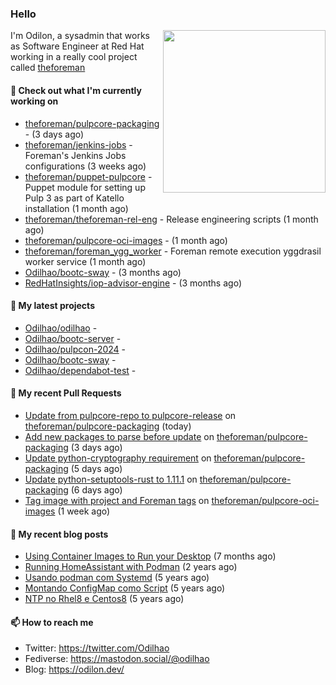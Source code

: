### Hello

<img align="right" src="https://avatars.githubusercontent.com/odilhao" width="260">

I'm Odilon, a sysadmin that works as Software Engineer at Red Hat working in a really cool project called [theforeman](https://theforeman.org/)

#### 👷 Check out what I'm currently working on

- [theforeman/pulpcore-packaging](https://github.com/theforeman/pulpcore-packaging) -  (3 days ago)
- [theforeman/jenkins-jobs](https://github.com/theforeman/jenkins-jobs) - Foreman&#39;s Jenkins Jobs configurations (3 weeks ago)
- [theforeman/puppet-pulpcore](https://github.com/theforeman/puppet-pulpcore) - Puppet module for setting up Pulp 3 as part of Katello installation (1 month ago)
- [theforeman/theforeman-rel-eng](https://github.com/theforeman/theforeman-rel-eng) - Release engineering scripts (1 month ago)
- [theforeman/pulpcore-oci-images](https://github.com/theforeman/pulpcore-oci-images) -  (1 month ago)
- [theforeman/foreman_ygg_worker](https://github.com/theforeman/foreman_ygg_worker) - Foreman remote execution yggdrasil worker service (1 month ago)
- [Odilhao/bootc-sway](https://github.com/Odilhao/bootc-sway) -  (3 months ago)
- [RedHatInsights/iop-advisor-engine](https://github.com/RedHatInsights/iop-advisor-engine) -  (3 months ago)

#### 🌱 My latest projects

- [Odilhao/odilhao](https://github.com/Odilhao/odilhao) - 
- [Odilhao/bootc-server](https://github.com/Odilhao/bootc-server) - 
- [Odilhao/pulpcon-2024](https://github.com/Odilhao/pulpcon-2024) - 
- [Odilhao/bootc-sway](https://github.com/Odilhao/bootc-sway) - 
- [Odilhao/dependabot-test](https://github.com/Odilhao/dependabot-test) - 

#### 🔨 My recent Pull Requests

- [Update from pulpcore-repo to pulpcore-release](https://github.com/theforeman/pulpcore-packaging/pull/2029) on [theforeman/pulpcore-packaging](https://github.com/theforeman/pulpcore-packaging) (today)
- [Add new packages to parse before update](https://github.com/theforeman/pulpcore-packaging/pull/2020) on [theforeman/pulpcore-packaging](https://github.com/theforeman/pulpcore-packaging) (3 days ago)
- [Update python-cryptography requirement](https://github.com/theforeman/pulpcore-packaging/pull/2016) on [theforeman/pulpcore-packaging](https://github.com/theforeman/pulpcore-packaging) (5 days ago)
- [Update python-setuptools-rust to 1.11.1](https://github.com/theforeman/pulpcore-packaging/pull/2005) on [theforeman/pulpcore-packaging](https://github.com/theforeman/pulpcore-packaging) (6 days ago)
- [Tag image with project and Foreman tags](https://github.com/theforeman/pulpcore-oci-images/pull/1) on [theforeman/pulpcore-oci-images](https://github.com/theforeman/pulpcore-oci-images) (1 week ago)

#### 📜 My recent blog posts

- [Using Container Images to Run your Desktop](https://odilon.dev/2024/10/29/building-a-desktop-with-bootc/) (7 months ago)
- [Running HomeAssistant with Podman](https://odilon.dev/2022/12/20/homeassistant-with-podman/) (2 years ago)
- [Usando podman com Systemd](https://odilon.dev/2020/06/30/usando-podman-com-systemd/) (5 years ago)
- [Montando ConfigMap como Script](https://odilon.dev/2020/03/08/montando-configmap-como-script/) (5 years ago)
- [NTP no Rhel8 e Centos8](https://odilon.dev/2019/09/17/2019-09-17-ntp-rhel8-centos8/) (5 years ago)


#### 📫 How to reach me

- Twitter: https://twitter.com/Odilhao
- Fediverse: https://mastodon.social/@odilhao
- Blog: https://odilon.dev/

